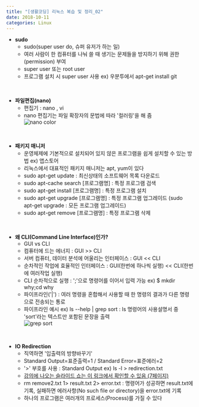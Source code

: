 ```yaml
---
title: "[생활코딩] 리눅스 복습 및 정리_02"
date: 2018-10-11
categories: Linux
---
```


* **sudo**
  * sudo(super user do, 슈퍼 유저가 하는 일)  
  * 여러 사람이 한 컴퓨터를 나눠 쓸 때 생기는 문제들을 방지하기 위해 권한(permission) 부여
  * super user 또는 root user
  * 프로그램 설치 시 super user 사용 ex) 우분투에서 apt-get install git 

<br/>

* **파일편집(nano)**
  * 편집기 : nano , vi 
  * nano 편집기는 파일 확장자의 문법에 따라 '컬러링'을 해 줌  
  ![nano color](https://user-images.githubusercontent.com/29648470/46775281-89025580-cd41-11e8-9a49-c6bef85efe8f.PNG)  

<br/>

* **패키지 매니저**
  * 운영체제에 기본적으로 설치되어 있지 않은 프로그램을 쉽게 설치할 수 있는 방법 ex) 앱스토어
  * 리눅스에서 대표적인 패키지 매니저는 apt, yum이 있다
  * sudo apt-get update : 최신상태의 소프트웨어 목록 다운로드
  * sudo apt-cache search [프로그램명] : 특정 프로그램 검색
  * sudo apt-get install [프로그램명] : 특정 프로그램 설치 
  * sudo apt-get upgrade [프로그램명] : 특정 프로그램 업그레이드 (sudo apt-get upgrade : 모든 프로그램 업그레이드)
  * sudo apt-get remove [프로그램명] : 특정 프로그램 삭제 

<br/>

* **왜 CLI(Command Line Interface)인가?**
  * GUI vs CLI
  * 컴퓨터에 드는 에너지 : GUI >> CLI
  * 서버 컴퓨터, 데이터 분석에 어울리는 인터페이스 : GUI << CLI
  * 순차적인 작업에 효율적인 인터페이스 : GUI(한번에 하나씩 실행) << CLI(한번에 여러작업 실행)
  * CLI 순차적으로 실행 : ';'으로 명령어를 이어서 입력 가능 ex) $ mkdir why;cd why  
  * 파이프라인('|') : 여러 명령을 혼합해서 사용할 때 한 명령의 결과가 다른 명령으로 전송되는 통로 
  * 파이프라인 예시 ex) ls --help | grep sort : ls 명령어의 사용설명서 중 'sort'라는 텍스트만 포함된 문장을 출력   
  ![grep sort](https://user-images.githubusercontent.com/29648470/46775468-61f85380-cd42-11e8-9727-c809892c21c1.PNG)

<br/>

* **IO Redirection**
  * 직역하면 '입출력의 방향바꾸기'
  * Standard Output=표준출력=1 / Standard Error=표준에러=2
  * '>' 부호를 사용 : Standard Output ex) ls -l > redirection.txt 
  * [강의에 나오는 슬라이드 쇼는 이 링크에서 확인할 수 있음 (7페이지)](http://slideplayer.com/slide/5126304)
  * rm remove2.txt 1> result.txt 2> error.txt : 명령어가 성공하면 result.txt에 기록, 실패하면 에러사항(No such file or directory)을 error.txt에 기록
  * 하나의 프로그램은 여러개의 프로세스(Process)를 가질 수 있다

<br/>  
  
  
  
  
  
  
  
  
  
  
  
  
  
